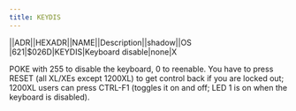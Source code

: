```yaml
---
title: KEYDIS
---
```

||ADR||HEXADR||NAME||Description||shadow||OS  
|621|$026D|KEYDIS|Keyboard disable|none|X  
  
POKE with 255 to disable the keyboard, 0 to reenable. You have to press RESET (all XL/XEs except 1200XL) to get control back if you are locked out; 1200XL users can press CTRL-F1 (toggles it on and off; LED 1 is on when the keyboard is disabled).  
